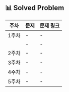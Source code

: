 ## 📊 Solved Problem

| 주차  | 문제                          | 문제 링크 |
|------|-----------------------------|-----------|
| 1주차 | -               | - |
|  | -               | - |
| 2주차 | -                          | - |
| 3주차 | -                          | - |
| 4주차 | -                          | - |
| 5주차 | -                          | - |
